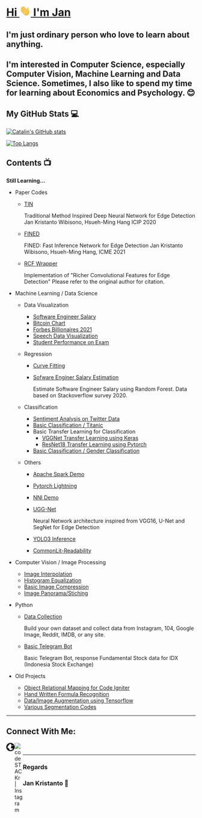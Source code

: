 # [Hi <img src="https://raw.githubusercontent.com/ABSphreak/ABSphreak/master/gifs/Hi.gif" width="30px"> I'm Jan][website]

## I'm just ordinary person who love to learn about anything.

I'm interested in Computer Science, especially Computer Vision, Machine Learning and Data Science. 
Sometimes, I also like to spend my time for learning about Economics and Psychology. 😊
---

## My GitHub Stats 💻

[![Catalin's GitHub stats](https://github-readme-stats.vercel.app/api?username=jannctu&theme=vue-dark)](https://github.com/anuraghazra/github-readme-stats)

[![Top Langs](https://github-readme-stats.vercel.app/api/top-langs/?username=jannctu&theme=vue-dark)](https://github.com/anuraghazra/github-readme-stats)

## Contents 📺 

<b>Still Learning...</b> 

- Paper Codes
    * [TIN](https://github.com/jannctu/TIN)
      
        Traditional Method Inspired Deep Neural Network for Edge Detection Jan Kristanto Wibisono, Hsueh-Ming Hang ICIP 2020
    * [FINED](https://github.com/jannctu/FINED)
    
        FINED: Fast Inference Network for Edge Detection Jan Kristanto Wibisono, Hsueh-Ming Hang, ICME 2021
    * [RCF Wrapper](https://github.com/jannctu/Rcf-Pytorch-Wrapper)
    
        Implementation of "Richer Convolutional Features for Edge Detection"  Please refer to the original author for citation.

    
- Machine Learning / Data Science 
    * Data Visualization 
        - [Software Engineer Salary](https://github.com/jannctu/SoftwareEngineerSalaryEstimation/blob/master/EDA.ipynb)
        - [Bitcoin Chart](https://github.com/jannctu/Kaggle-Submissions/tree/master/btc-price)
        - [Forbes Billionaires 2021](https://github.com/jannctu/Kaggle-Submissions/tree/master/forbes-billionaires-2021)
        - [Speech Data Visualization](https://raw.githubusercontent.com/jannctu/Kaggle-Submissions/master/speech-recognition/EDA.md)
        - [Student Performance on Exam](https://raw.githubusercontent.com/jannctu/Kaggle-Submissions/master/student-performance/EDA.md)
    * Regression 
        - [Curve Fitting](https://github.com/jankristantowibisono/Linear-Regression)
        - [Sofware Enginer Salary Estimation](https://github.com/jannctu/SoftwareEngineerSalaryEstimation)
            
            Estimate Software Engineer Salary using Random Forest. Data based on Stackoverflow survey 2020.
    * Classification
        - [Sentiment Analysis on Twitter Data](https://github.com/jannctu/Twitter-Sentiment-Analysis)
        - [Basic Classification / Titanic](https://github.com/jannctu/Kaggle-Submissions/tree/master/Titanic)
        - Basic Transfer Learning for Classification
            * [VGGNet Transfer Learning using Keras](https://raw.githubusercontent.com/jannctu/Kaggle-Submissions/master/fish-classification/VGGNet-Transfer-Learning.md)
            * [ResNet18 Transfer Learning using Pytorch](https://raw.githubusercontent.com/jannctu/Kaggle-Submissions/master/fish-classification/ResNet18-Pytorch.md)
        - [Basic Classification / Gender Classification](https://raw.githubusercontent.com/jannctu/Kaggle-Submissions/master/gender-classification/basic-classification.md)
    * Others
      
        - [Apache Spark Demo](https://github.com/jannctu/apache-spark-demo) 
        - [Pytorch Lightning](https://github.com/jannctu/Pytorch-Lightning-Demo)
        - [NNI Demo](https://github.com/jannctu/NNI-Experiment)
        - [UGG-Net](https://github.com/jannctu/UGG-Net)
        
            Neural Network architecture inspired from VGG16, U-Net and SegNet for Edge Detection
        - [YOLO3 Inference](https://github.com/jannctu/Yolo3-Tiny)
        - [CommonLit-Readability](https://raw.githubusercontent.com/jannctu/Kaggle-Submissions/master/CommonLit-Readability/prototype.md)
        
    
- Computer Vision / Image Processing 
    * [Image Interpolation](https://github.com/jankristantowibisono/image-interpolation)
    * [Histogram Equalization](https://github.com/jankristantowibisono/HistogramEqualizationGray)
    * [Basic Image Compression](https://github.com/jankristantowibisono/image-compression)
    * [Image Panorama/Stiching](https://github.com/jannctu/Image-Stiching)
- Python
    * [Data Collection](https://github.com/jannctu/PythonDataCollection)
        
        Build your own dataset and collect data from Instagram, 104, Google Image, Reddit, IMDB, or any site. 
    * [Basic Telegram Bot](https://github.com/jannctu/IDX-Fundamental-Telegram-Bot)
    
        Basic Telegram Bot, response Fundamental Stock data for IDX (Indonesia Stock Exchange)
- Old Projects
    * [Object Relational Mapping for Code Igniter](https://github.com/vcrack/ciorta)
    * [Hand Written Formula Recognition](https://github.com/jankristantowibisono/HandWrittenFormulaCompetition)
    * [Data/Image Augmentation using Tensorflow](https://github.com/jannctu/tensorflow-data-augmentation)
    * [Various Segmentation Codes](https://github.com/jannctu/SegmentationModules)

---

[website]: https://github.com/jannctu/
[instagram]: https://www.instagram.com/jankristanto_/

## Connect With Me:

[<img align="left" alt="codeSTACKr.com" width="22px" src="https://raw.githubusercontent.com/iconic/open-iconic/master/svg/globe.svg" />][website]
[<img align="left" alt="codeSTACKr | Instagram" width="22px" src="https://cdn.jsdelivr.net/npm/simple-icons@v3/icons/instagram.svg" />][instagram]
<br />

---
### Regards

### Jan Kristanto 🙏
